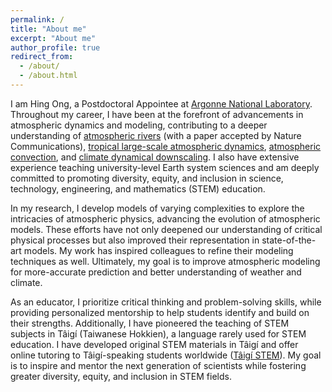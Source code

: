 ```yaml
---
permalink: /
title: "About me"
excerpt: "About me"
author_profile: true
redirect_from: 
  - /about/
  - /about.html
---
```


I am Hing Ong, a Postdoctoral Appointee at [Argonne National Laboratory](https://www.anl.gov/). Throughout my career, I have been at the forefront of advancements in atmospheric dynamics and modeling, contributing to a deeper understanding of [atmospheric rivers](https://hingong.github.io/portfolio/portfolio-1/) (with a paper accepted by Nature Communications), [tropical large-scale atmospheric dynamics](https://hingong.github.io/portfolio/portfolio-2/), [atmospheric convection](https://hingong.github.io/portfolio/portfolio-3/), and [climate dynamical downscaling](https://www.anl.gov/profile/hing-ong). I also have extensive experience teaching university-level Earth system sciences and am deeply committed to promoting diversity, equity, and inclusion in science, technology, engineering, and mathematics (STEM) education.

In my research, I develop models of varying complexities to explore the intricacies of atmospheric physics, advancing the evolution of atmospheric models. These efforts have not only deepened our understanding of critical physical processes but also improved their representation in state-of-the-art models. My work has inspired colleagues to refine their modeling techniques as well. Ultimately, my goal is to improve atmospheric modeling for more-accurate prediction and better understanding of weather and climate.

As an educator, I prioritize critical thinking and problem-solving skills, while providing personalized mentorship to help students identify and build on their strengths. Additionally, I have pioneered the teaching of STEM subjects in Tâigí (Taiwanese Hokkien), a language rarely used for STEM education. I have developed original STEM materials in Tâigí and offer online tutoring to Tâigí-speaking students worldwide ([Tâigí STEM](https://www.facebook.com/profile.php?id=100093530741823)). My goal is to inspire and mentor the next generation of scientists while fostering greater diversity, equity, and inclusion in STEM fields.
